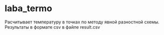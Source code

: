 # laba_termo
Расчитывает температуру в точках по методу явной разностной схемы. Результаты в формате csv в файле result.csv

